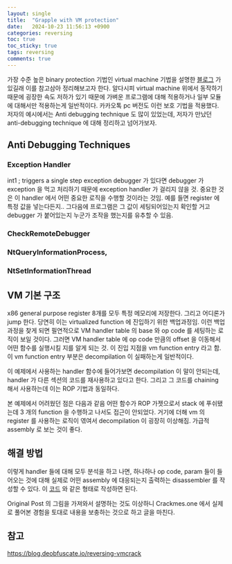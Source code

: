 ```yaml
---
layout: single
title:  "Grapple with VM protection"
date:   2024-10-23 11:56:13 +0900
categories: reversing
toc: true
toc_sticky: true
tags: reversing
comments: true
---
```


가장 수준 높은 binary protection 기법인 virtual machine 기법을 설명한 [블로그](https://blog.deobfuscate.io/reversing-vmcrack) 가 있길래 이를 참고삼아 정리해보고자 한다. 
알다시피 virtual machine 위에서 동작하기 때문에 굉장한 속도 저하가 있기 때문에 가벼운 프로그램에 대해 적용하거나 일부 모듈에 대해서만 적용하는게 일반적이다. 
카카오톡 pc 버전도 이런 보호 기법을 적용했다.
저자의 예시에서는 Anti debugging technique 도 많이 있었는데, 저자가 만났던 anti-debugging technique 에 대해 정리하고 넘어가보자. 

## Anti Debugging Techniques

### Exception Handler

int1 ; triggers a single step exception
debugger 가 있다면 debugger 가 exception 을 먹고 처리하기 때문에 exception handler 가 걸리지 않을 것. 중요한 것은 이 handler 에서 어떤 중요한 로직을 수행할 것이라는 것임. 예를 들면 register 에 특정 값을 넣는다든지.. 그다음에 프로그램은 그 값이 세팅되어있는지 확인할 거고 debugger 가 붙어있는지 누군가 조작을 했는지를 유추할 수 있음. 

###  CheckRemoteDebugger

###  NtQueryInformationProcess,

###  NtSetInformationThread

## VM 기본 구조

x86 general purpose register 8개를 모두 특정 메모리에 저장한다. 
그리고 어디론가 jump 한다. 당연히 이는 virtualized function 에 진입하기 위한 백업과정임. 
이런 백업과정을 찾게 되면 필연적으로 VM handler table 의 base 와 op code 를 세팅하는 로직이 보일 것이다. 그러면 VM handler table 에 op code 만큼의 offset 을 이동해서 어떤 함수를 실행시킬 지를 알게 되는 것. 이 진입 지점을 vm function entry 라고 함. 이 vm function entry 부분은 decompilation 이 실패하는게 일반적이다. 

이 예제에서 사용하는 handler 함수에 들어가보면 decompilation 이 말이 안되는데, handler 가 다른 섹션의 코드를 재사용하고 있다고 한다. 그리고 그 코드를 chaining 해서 사용하는데 이는 ROP 기법과 동일하다. 

본 예제에서 어려웠던 점은 다음과 같음
어떤 함수가 ROP 가젯으로서 stack 에 푸쉬됐는데 3 개의 function 을 수행하고 나서도 접근이 안되었다. 거기에 더해 vm 의 register 를 사용하는 로직이 엮여서 decompilation 이 굉장히 이상해짐. 가급적 assembly 로 보는 것이 좋다. 

## 해결 방법

이렇게 handler 들에 대해 모두 분석을 하고 나면, 
하나하나 op code, param 들이 들어오는 것에 대해 실제로 어떤 assembly 에 대응되는지 출력하는 disassembler 를 작성할 수 있다.
이 [코드](
https://github.com/ben-sb/vmcrack/blob/main/src/disassembler/disassembler.py) 와 같은 형태로 작성하면 된다. 

Original Post 의 그림을 가져와서 설명하는 것도 이상하니  Crackmes.one 에서 실제로 풀어본 경험을 토대로 내용을 보충하는 것으로 하고 글을 마친다. 



## 참고

https://blog.deobfuscate.io/reversing-vmcrack

